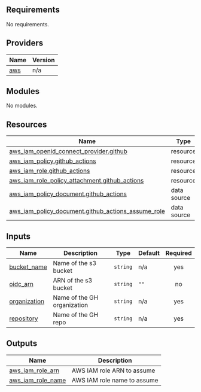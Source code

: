 <!-- BEGIN_TF_DOCS -->
## Requirements

No requirements.

## Providers

| Name | Version |
|------|---------|
| <a name="provider_aws"></a> [aws](#provider\_aws) | n/a |

## Modules

No modules.

## Resources

| Name | Type |
|------|------|
| [aws_iam_openid_connect_provider.github](https://registry.terraform.io/providers/hashicorp/aws/latest/docs/resources/iam_openid_connect_provider) | resource |
| [aws_iam_policy.github_actions](https://registry.terraform.io/providers/hashicorp/aws/latest/docs/resources/iam_policy) | resource |
| [aws_iam_role.github_actions](https://registry.terraform.io/providers/hashicorp/aws/latest/docs/resources/iam_role) | resource |
| [aws_iam_role_policy_attachment.github_actions](https://registry.terraform.io/providers/hashicorp/aws/latest/docs/resources/iam_role_policy_attachment) | resource |
| [aws_iam_policy_document.github_actions](https://registry.terraform.io/providers/hashicorp/aws/latest/docs/data-sources/iam_policy_document) | data source |
| [aws_iam_policy_document.github_actions_assume_role](https://registry.terraform.io/providers/hashicorp/aws/latest/docs/data-sources/iam_policy_document) | data source |

## Inputs

| Name | Description | Type | Default | Required |
|------|-------------|------|---------|:--------:|
| <a name="input_bucket_name"></a> [bucket\_name](#input\_bucket\_name) | Name of the s3 bucket | `string` | n/a | yes |
| <a name="input_oidc_arn"></a> [oidc\_arn](#input\_oidc\_arn) | ARN of the s3 bucket | `string` | `""` | no |
| <a name="input_organization"></a> [organization](#input\_organization) | Name of the GH organization | `string` | n/a | yes |
| <a name="input_repository"></a> [repository](#input\_repository) | Name of the GH repo | `string` | n/a | yes |

## Outputs

| Name | Description |
|------|-------------|
| <a name="output_aws_iam_role_arn"></a> [aws\_iam\_role\_arn](#output\_aws\_iam\_role\_arn) | AWS IAM role ARN to assume |
| <a name="output_aws_iam_role_name"></a> [aws\_iam\_role\_name](#output\_aws\_iam\_role\_name) | AWS IAM role name to assume |
<!-- END_TF_DOCS -->